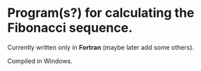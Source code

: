 # Program(s?) for calculating the Fibonacci sequence.

Currently written only in **Fortran** (maybe later add some others).

Compiled in Windows.